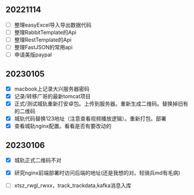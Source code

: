 ## 20221114
- [ ] 整理easyExcel导入导出数据代码
- [ ] 整理RabbitTemplate的Api
- [ ] 整理RestTemplate的Api
- [ ] 整理FastJSON的常用api
- [ ] 申请美版paypal
## 20230105
- [x] macbook上记录大兴服务器密码
- [x] 记录/转移广哥的最新tomcat项目
- [x] 正式/测试城轨重新打安卓包。上传到服务器。重新生成二维码。替换掉旧有的二维码
- [x] 城轨代码替换123地址（注意查看视频播放逻辑）。重新打包。部署
- [x] 查看城轨nginx配置。看看是否有要改动的
## 20230106
- [x] 城轨正式二维码不对
- [x] 研究nginx前端部署时访问后端的地址(还是我想的对。轻骑兵md有毛病)
- [ ] xtsz_rwgl_rwxx，track_trackdata,kafka消息入库

